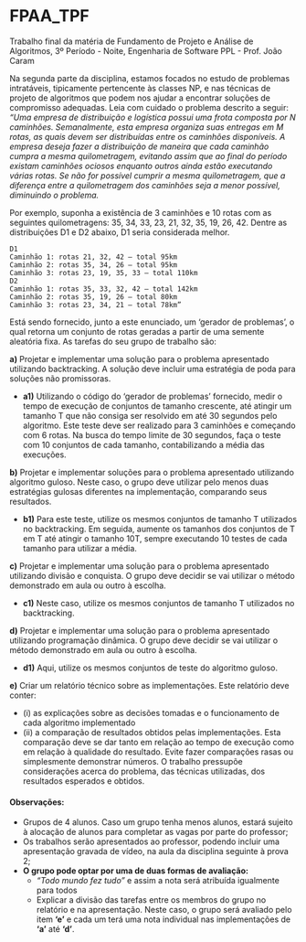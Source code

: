 # FPAA_TPF
Trabalho final da matéria de Fundamento de Projeto e Análise de Algoritmos, 3º Período - Noite, Engenharia de Software PPL - Prof. João Caram

Na segunda parte da disciplina, estamos focados no estudo de problemas intratáveis, tipicamente pertencente às classes NP, e nas técnicas de projeto de algoritmos que podem nos ajudar a encontrar soluções de compromisso adequadas. Leia com cuidado o problema descrito a seguir: _“Uma empresa de distribuição e logística possui uma frota composta por N caminhões. Semanalmente, esta empresa organiza suas entregas em M rotas, as quais devem ser distribuídas entre os caminhões disponíveis. A empresa deseja fazer a distribuição de maneira que cada caminhão cumpra a mesma quilometragem, evitando assim que ao final do período existam caminhões ociosos enquanto outros ainda estão executando várias rotas. Se não for possível cumprir a mesma quilometragem, que a diferença entre a quilometragem dos caminhões seja a menor possível, diminuindo o problema._

Por exemplo, suponha a existência de 3 caminhões e 10 rotas com as seguintes quilometragens: 35, 34, 33, 23, 21, 32, 35, 19, 26, 42. Dentre as distribuições D1 e D2 abaixo, D1 seria considerada melhor.
```
D1
Caminhão 1: rotas 21, 32, 42 – total 95km
Caminhão 2: rotas 35, 34, 26 – total 95km
Caminhão 3: rotas 23, 19, 35, 33 – total 110km
D2
Caminhão 1: rotas 35, 33, 32, 42 – total 142km
Caminhão 2: rotas 35, 19, 26 – total 80km
Caminhão 3: rotas 23, 34, 21 – total 78km”
```

Está sendo fornecido, junto a este enunciado, um ‘gerador de problemas’, o qual retorna um conjunto de rotas geradas a partir de uma semente aleatória fixa. As tarefas do seu grupo de trabalho são:

**a)** Projetar e implementar uma solução para o problema apresentado utilizando backtracking. A solução deve incluir uma estratégia de poda para soluções não promissoras.

- **a1)** Utilizando o código do ‘gerador de problemas’ fornecido, medir o tempo de execução de conjuntos de tamanho crescente, até atingir um tamanho T que não consiga ser resolvido em até 30 segundos pelo algoritmo. Este teste deve ser realizado para 3 caminhões e começando com 6 rotas. Na busca do tempo limite de 30 segundos, faça o teste com 10 conjuntos de cada tamanho, contabilizando a média das execuções.
  
**b)** Projetar e implementar soluções para o problema apresentado utilizando algoritmo guloso. Neste caso, o grupo deve utilizar pelo menos duas estratégias gulosas diferentes na implementação, comparando seus resultados.
- **b1)** Para este teste, utilize os mesmos conjuntos de tamanho T utilizados no backtracking. Em seguida, aumente os tamanhos dos conjuntos de T em T até atingir o tamanho 10T, sempre
executando 10 testes de cada tamanho para utilizar a média.

**c)** Projetar e implementar uma solução para o problema apresentado utilizando divisão e conquista. O grupo deve decidir se vai utilizar o método demonstrado em aula ou outro à escolha.
- **c1)** Neste caso, utilize os mesmos conjuntos de tamanho T utilizados no backtracking.

**d)** Projetar e implementar uma solução para o problema apresentado utilizando programação dinâmica. O grupo deve decidir se vai utilizar o método demonstrado em aula ou outro à escolha.
- **d1)** Aqui, utilize os mesmos conjuntos de teste do algoritmo guloso.

**e)** Criar um relatório técnico sobre as implementações. Este relatório deve conter:
- (i) as explicações sobre as decisões tomadas e o funcionamento de cada algoritmo implementado
- (ii) a comparação de resultados obtidos pelas implementações. Esta comparação deve se dar tanto em relação ao tempo de execução como em relação à qualidade do resultado. Evite fazer comparações rasas ou simplesmente demonstrar números. O trabalho pressupõe considerações acerca do problema, das técnicas utilizadas, dos resultados esperados e obtidos.


#### Observações:
- Grupos de 4 alunos. Caso um grupo tenha menos alunos, estará sujeito à alocação de alunos para completar as vagas por parte do professor;
- Os trabalhos serão apresentados ao professor, podendo incluir uma apresentação gravada de vídeo, na aula da disciplina seguinte à prova 2;
- **O grupo pode optar por uma de duas formas de avaliação:**
  - _“Todo mundo fez tudo”_ e assim a nota será atribuída igualmente para todos
  - Explicar a divisão das tarefas entre os membros do grupo no relatório e na apresentação. Neste caso, o grupo será avaliado pelo item **‘e’** e cada um terá uma nota individual nas implementações de **‘a’** até **‘d’**.
